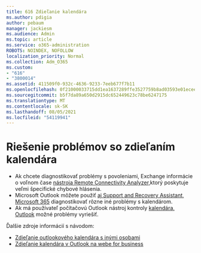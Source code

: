 ```yaml
---
title: 616 Zdieľanie kalendára
ms.author: pdigia
author: pebaum
manager: jackiesm
ms.audience: Admin
ms.topic: article
ms.service: o365-administration
ROBOTS: NOINDEX, NOFOLLOW
localization_priority: Normal
ms.collection: Adm_O365
ms.custom:
- "616"
- "3800014"
ms.assetid: 411509f0-932c-4636-9233-7eeb677f7b11
ms.openlocfilehash: 0f21000033715dd1ea1637289ffe3527759b8ad03593e01ecee1a01369421f55
ms.sourcegitcommit: b5f7da89a650d2915dc652449623c78be6247175
ms.translationtype: MT
ms.contentlocale: sk-SK
ms.lasthandoff: 08/05/2021
ms.locfileid: "54119941"
---
```

# <a name="troubleshooting-issues-with-calendar-sharing"></a>Riešenie problémov so zdieľaním kalendára

- Ak chcete diagnostikovať problémy s povoleniami, Exchange informácie o voľnom čase [nástroja Remote Connectivity Analyzer,](https://testconnectivity.microsoft.com/Default.aspx?testId=freeBusy)ktorý poskytuje veľmi špecifické chybové hlásenia.
- Microsoft Outlook môžete použiť [aj Support and Recovery Assistant, Microsoft 365](https://diagnostics.office.com/) diagnostikovať rôzne iné problémy s kalendárom. 
- Ak má používateľ počítačovú Outlook nástroj kontroly [kalendára, Outlook](https://www.microsoft.com/download/details.aspx?id=28786) možné problémy vyriešiť.

Ďalšie zdroje informácií s návodom:

- [Zdieľanie outlookového kalendára s inými osobami](https://support.office.com/article/353ed2c1-3ec5-449d-8c73-6931a0adab88)
- [Zdieľanie kalendára v Outlook na webe for business](https://support.office.com/article/7ecef8ae-139c-40d9-bae2-a23977ee58d5)
